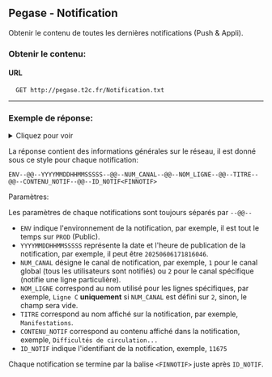 ## Pegase - Notification

Obtenir le contenu de toutes les dernières notifications (Push & Appli).

### Obtenir le contenu:

#### URL
```
  GET http://pegase.t2c.fr/Notification.txt
```


---

### Exemple de réponse:

<details>
  <summary>Cliquez pour voir</summary>

```
PROD--@@--20250604075931861--@@--1--@@----@@--Lundi 9 juin--@@--Lundi 9 juin, les horaires et itin�raires du r�seau T2C seront assur�s comme un dimanche et jours f�ri�s. Vous devrez �tre en possession d'un titre de transport valide. t2c.fr--@@--11651<FINNOTIF>
PROD--@@--20250604101922046--@@--2--@@--Ligne 13--@@--Ligne 13--@@--Travaux, les bus de la ligne 13 en direction de P�rignat Les Horts seront d�vi�s du mardi 10 au mercredi 11 juin : les arr�ts Berlioz, R�gensburg et 8 Mai seront report�s. t2c.fr--@@--11652<FINNOTIF>
PROD--@@--20250604113238772--@@--2--@@--Ligne 21--@@--Ligne 21--@@--En raison de travaux, l'arr�t Aubrac en direction d'AUBIERE Z.I. des Ribes sera report� sur l'arr�t Lyc�e Gergovie, du mardi 10 juin au vendredi 22 ao�t 2025.--@@--11653<FINNOTIF>
PROD--@@--20250604115201850--@@--2--@@--Ligne 21--@@--Ligne 21--@@--Travaux : arr�t Aubrac en direction d'AUBIERE ZI Ribes report� du 10 juin au 22 ao�t. Info : t2c.fr--@@--11654<FINNOTIF>
PROD--@@--20250604123311623--@@--2--@@--Services sp�cifiques--@@--Service sp�cifiques scolaires--@@--Prolongation de travaux : les arr�ts�Manson Le Four et Manson Eglise�seront�report�s jusqu'au vendredi 13 juin. Infos t2c.fr--@@--11655<FINNOTIF>
PROD--@@--20250604132957973--@@--2--@@--Ligne 10--@@--Ligne 10--@@--Travaux : arr�ts Fr�res Lumi�re, Centre Routier, Aubrac et Newton report�s dans les deux sens du mardi 10 juin au mardi 16 juin 2025. t2c.fr--@@--11656<FINNOTIF>
PROD--@@--20250604151721628--@@--2--@@--Ligne 12,Ligne 27--@@--Arr�t Rabanesse--@@--Fin de travaux anticip�e : arr�t Rabanesse des lignes 12 direction Delille Montlosier et 27 direction Esplanade de nouveau desservi.--@@--11657<FINNOTIF>
PROD--@@--20250604162051919--@@--2--@@--Ligne 13--@@--Ligne 13--@@--Erratum : les bus de la ligne 13 en direction de P�rignat Les Horts seront d�vi�s le mercredi 11 juin : les arr�ts Berlioz, R�gensburg et 8 Mai seront report�s. t2c.fr--@@--11658<FINNOTIF>
PROD--@@--20250604163828779--@@--2--@@--Ligne Tram A--@@--Ligne A--@@--En raison d'un incident technique, le trafic de la ligne A est momentan�ment interrompu. Merci de votre compr�hension.--@@--11659<FINNOTIF>
PROD--@@--20250604164522909--@@--2--@@--Ligne Tram A--@@--Ligne A--@@--Reprise du trafic de la ligne A entre les stations Les Vergnes et La Pardieu Gare. Nous vous prions de nous excuser pour la g�ne occasionn�e.--@@--11660<FINNOTIF>
PROD--@@--20250604170541857--@@--2--@@--Ligne C--@@--Ligne C--@@--Travaux prolong�s : arr�t Quatre Routes direction Tamaris report� sur 1 arr�t provisoire situ� av. de Bordeaux jusqu'au vendredi 13 juin 2025. Info t2c.fr rubrique Infos trafic--@@--11661<FINNOTIF>
PROD--@@--20250605082458431--@@--2--@@--Ligne Tram A--@@--Ligne A--@@--En raison d'un malaise voyageur, le trafic de la ligne A de tramway est momentan�ment interrompu. Merci de votre compr�hension.--@@--11662<FINNOTIF>
PROD--@@--20250605082721153--@@--2--@@--Ligne Tram A--@@--Ligne A--@@--Reprise du trafic de la ligne A entre les stations Les Vergnes et La Pardieu Gare. Nous vous prions de nous excuser pour la g�ne occasionn�e.--@@--11663<FINNOTIF>
PROD--@@--20250605083558319--@@--2--@@--Ligne 37--@@--Ligne 37--@@--Travaux prolong�s av. de la Libert� � Cournon. Arr�ts COURNON Pigeonnier report�s sur les arr�ts Edouard Herriot jusqu'au vendredi 18 juillet 2025. t2c.fr rubrique Infos trafic.--@@--11664<FINNOTIF>
PROD--@@--20250605114315449--@@--2--@@--Ligne Tram A--@@--Manifestation--@@--Manifestation en cours, suivez les perturbations sur www.t2c.fr--@@--11665<FINNOTIF>
PROD--@@--20250605122508739--@@--2--@@--Services sp�cifiques--@@--Manifestation--@@--Fin des perturbations li�es � la manifestation. Merci de votre compr�hension.--@@--11666<FINNOTIF>
PROD--@@--20250605122749411--@@--2--@@--Services sp�cifiques--@@--Service pour le coll�ge Lucie Aubrac--@@--Festival, l'arr�t Neruda sera report� sur l'arr�t Doussinet le vendredi 13 juin de 10h jusqu'en fin de service. Info : t2c.fr--@@--11667<FINNOTIF>
PROD--@@--20250605164711976--@@--2--@@--Ligne B,Ligne 3,Ligne 4--@@--Lignes B,3,4--@@--Trafic dense secteur Gare. D�viation lignes B direction ROYAT, 3 direction ROMAGNAT et 4 direction CEYRAT. Navette bus en place. Infos t2c.fr rubrique Infos Trafic--@@--11668<FINNOTIF>
PROD--@@--20250605183015914--@@--2--@@--Ligne B,Ligne 3,Ligne 4--@@--Lignes B,3,4--@@--Fin des pertubations li�es au trafic sur les lignes B direction ROYAT, 3 direction ROMAGNAT et 4 direction CEYRAT. Merci de votre compr�hension.--@@--11669<FINNOTIF>
PROD--@@--20250605191051740--@@--2--@@--Ligne B--@@--Ligne B--@@--Stationnements g�nants : les bus circulent uniquement entre Stade M. Michelin et Europe jusqu'en fin de service. Arr�ts Garnaudes, Thermes et ROYAT Pl. Allard non desservis.--@@--11670<FINNOTIF>
PROD--@@--20250606105954861--@@--2--@@--Ligne 22--@@--Ligne 22--@@--Travaux avenue de l'Allier � Cournon : modification de la d�viation de la ligne 22 le mardi 10 juin 2025. Infos : www.t2c.fr rubrique infos trafic.--@@--11671<FINNOTIF>
PROD--@@--20250606161942856--@@--2--@@--Ligne B,Ligne 3,Ligne 4--@@--Lignes B,3,4--@@--Trafic dense secteur Gare. D�viation lignes B direction ROYAT, 3 direction ROMAGNAT et 4 direction CEYRAT. Navette bus en place. Infos t2c.fr rubrique Infos Trafic--@@--11672<FINNOTIF>
PROD--@@--20250606171816046--@@--2--@@--Ligne C--@@--Ligne C--@@--Travaux : les bus seront d�vi�s sur les d�parts de 21h05 de COURNON Lyc�e Descartes et 20h33 et 21h04 de Tamaris. Ils ne desserviront pas l'avenue Ernest Cristal, le jeudi 12 juin.--@@--11673<FINNOTIF>
PROD--@@--20250606174704846--@@--2--@@--Ligne 8--@@--Ligne 8--@@--Fin de travaux anticip�e : l'arr�t Pont de Valli�res en direction de MATUSSAT Ch�taigneraie est de nouveau desservi.--@@--11674<FINNOTIF>
PROD--@@--20250606181027384--@@--2--@@--Ligne B,Ligne 3,Ligne 4--@@--Lignes B,3,4--@@--Fin des pertubations li�es au trafic sur les lignes B direction ROYAT, 3 direction ROMAGNAT et 4 direction CEYRAT. Merci de votre compr�hension.--@@--11675<FINNOTIF>
PROD--@@--20250606184623795--@@--2--@@--Ligne Tram A--@@--Ligne A--@@--En raison d'un accident avec un pi�ton, le tramway circule uniquement entre les stations Champratel et La Pardieu Gare. Merci de votre compr�hension.--@@--11676<FINNOTIF>
PROD--@@--20250606190112412--@@--2--@@--Ligne Tram A--@@--Ligne A--@@--Accident, le tram circule entre Champratel et La Pardieu Gare. 1 bus de substitution circule entre Champratel et Stade G. Montpied.--@@--11677<FINNOTIF>
PROD--@@--20250606190353226--@@--2--@@--Ligne Tram A--@@--Ligne A--@@--Reprise du trafic de la ligne A entre les stations Les Vergnes et La Pardieu Gare. Nous vous prions de nous excuser pour la g�ne occasionn�e.--@@--11678<FINNOTIF>

```

</details>

La réponse contient des informations générales sur le réseau, il est donné sous ce style pour chaque notification:

```
ENV--@@--YYYYMMDDHHMMSSSSS--@@--NUM_CANAL--@@--NOM_LIGNE--@@--TITRE--@@--CONTENU_NOTIF--@@--ID_NOTIF<FINNOTIF>
```

Paramètres:

Les paramètres de chaque notifications sont toujours séparés par `--@@--`

* `ENV` indique l'environnement de la notification, par exemple, il est tout le temps sur `PROD` (Public).
* `YYYYMMDDHHMMSSSSS` représente la date et l'heure de publication de la notification, par exemple, il peut être `20250606171816046`.
* `NUM_CANAL` désigne le canal de notification, par exemple, `1` pour le canal global (tous les utilisateurs sont notifiés) ou `2` pour le canal spécifique (notifie une ligne particulière).
* `NOM_LIGNE` correspond au nom utilisé pour les lignes spécifiques, par exemple, `Ligne C` **uniquement** si `NUM_CANAL` est défini sur `2`, sinon, le champ sera vide.
* `TITRE` correspond au nom affiché sur la notification, par exemple, `Manifestations`.
* `CONTENU_NOTIF` correspond au contenu affiché dans la notification, exemple, `Difficultés de circulation...`
* `ID_NOTIF` indique l'identifiant de la notification, exemple, `11675`
  
Chaque notification se termine par la balise `<FINNOTIF>` juste après `ID_NOTIF`.

